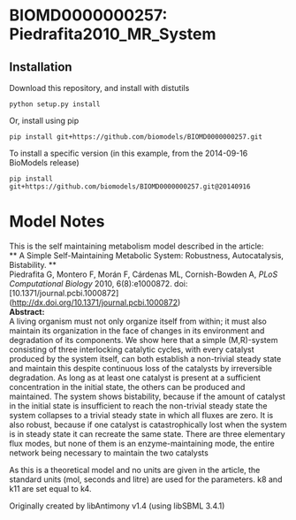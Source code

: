 # BIOMD0000000257: Piedrafita2010_MR_System

## Installation

Download this repository, and install with distutils

`python setup.py install`

Or, install using pip

`pip install git+https://github.com/biomodels/BIOMD0000000257.git`

To install a specific version (in this example, from the 2014-09-16 BioModels release)

`pip install git+https://github.com/biomodels/BIOMD0000000257.git@20140916`


# Model Notes


This is the self maintaining metabolism model described in the article:  
** A Simple Self-Maintaining Metabolic System: Robustness, Autocatalysis, Bistability. **   
Piedrafita G, Montero F, Morán F, Cárdenas ML, Cornish-Bowden A, _PLoS
Computational Biology_ 2010, 6(8):e1000872. doi:[10.1371/journal.pcbi.1000872]
(http://dx.doi.org/10.1371/journal.pcbi.1000872)  
**Abstract:**   
A living organism must not only organize itself from within; it must also
maintain its organization in the face of changes in its environment and
degradation of its components. We show here that a simple (M,R)-system
consisting of three interlocking catalytic cycles, with every catalyst
produced by the system itself, can both establish a non-trivial steady state
and maintain this despite continuous loss of the catalysts by irreversible
degradation. As long as at least one catalyst is present at a sufficient
concentration in the initial state, the others can be produced and maintained.
The system shows bistability, because if the amount of catalyst in the initial
state is insufficient to reach the non-trivial steady state the system
collapses to a trivial steady state in which all fluxes are zero. It is also
robust, because if one catalyst is catastrophically lost when the system is in
steady state it can recreate the same state. There are three elementary flux
modes, but none of them is an enzyme-maintaining mode, the entire network
being necessary to maintain the two catalysts

As this is a theoretical model and no units are given in the article, the
standard units (mol, seconds and litre) are used for the parameters. k8 and
k11 are set equal to k4.

Originally created by libAntimony v1.4 (using libSBML 3.4.1)



